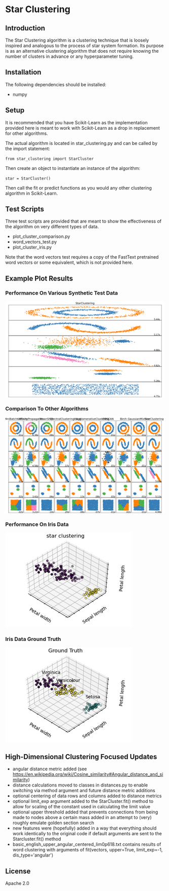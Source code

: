 # Star Clustering

## Introduction

The Star Clustering algorithm is a clustering technique that is loosely inspired and analogous to the process of star system formation.  Its purpose is as an alternative clustering algorithm that does not require knowing the number of clusters in advance or any hyperparameter tuning.

## Installation

The following dependencies should be installed:

* numpy

## Setup

It is recommended that you have Scikit-Learn as the implementation provided here is meant to work with Scikit-Learn as a drop in replacement for other algorithms.

The actual algorithm is located in star_clustering.py and can be called by the import statement:

`from star_clustering import StarCluster`

Then create an object to instantiate an instance of the algorithm:

`star = StarCluster()`

Then call the fit or predict functions as you would any other clustering algorithm in Scikit-Learn.

## Test Scripts

Three test scripts are provided that are meant to show the effectiveness of the algorithm on very different types of data.

* plot_cluster_comparison.py
* word_vectors_test.py
* plot_cluster_iris.py

Note that the word vectors test requires a copy of the FastText pretrained word vectors or some equivalent, which is not provided here.

## Example Plot Results

### Performance On Various Synthetic Test Data

![Plot Cluster Comparison - Star Clustering](Figure_StarClustering.png)

### Comparison To Other Algorithms

![Plot Cluster Comparison - Star Clustering](Figure_Plot_Cluster_Comparison.png)

### Performance On Iris Data

![Plot Cluster Iris - Star Clustering](Figure_Iris_Star_Clustering.png)

### Iris Data Ground Truth

![Plot Cluster Iris - Ground Truth](Figure_Iris_Ground_Truth.png)

## High-Dimensional Clustering Focused Updates

* angular distance metric added (see https://en.wikipedia.org/wiki/Cosine_similarity#Angular_distance_and_similarity)
* distance calculations moved to classes in distances.py to enable switching via method argument and future distance metric additions
* optional centering of data rows and columns added to distance metrics
* optional limit_exp argument added to the StarCluster.fit() method to allow for scaling of the constant used in calculating the limit value
* optional upper threshold added that prevents connections from being made to nodes above a certain mass added in an attempt to (very) roughly emulate golden section search
* new features were (hopefully) added in a way that everything should work identically to the original code if default arguments are sent to the Starcluster.fit() method
* basic_english_upper_angular_centered_lim0p618.txt contains results of word clustering with arguments of fit(vectors, upper=True, limit_exp=-1, dis_type='angular')



## License

Apache 2.0